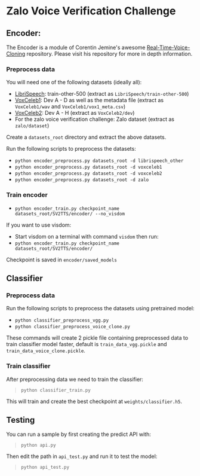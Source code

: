 # Zalo Voice Verification Challenge

## Encoder:
The Encoder is a module of Corentin Jemine's awesome [Real-Time-Voice-Cloning](https://github.com/CorentinJ/Real-Time-Voice-Cloning) repository. Please visit his repository for more in depth information.

### Preprocess data
You will need one of the following datasets (ideally all):
- [LibriSpeech](http://www.openslr.org/12/): train-other-500 (extract as `LibriSpeech/train-other-500`)
- [VoxCeleb1](http://www.robots.ox.ac.uk/~vgg/data/voxceleb/vox1.html): Dev A - D as well as the metadata file (extract as `VoxCeleb1/wav` and `VoxCeleb1/vox1_meta.csv`)
- [VoxCeleb2](http://www.robots.ox.ac.uk/~vgg/data/voxceleb/vox2.html): Dev A - H (extract as `VoxCeleb2/dev`)
- For the zalo voice verification challenge: Zalo dataset (extract as `zalo/dataset`)

Create a `datasets_root` directory and extract the above datasets.

Run the following scripts to preprocess the datasets:

- `python encoder_preprocess.py datasets_root -d librispeech_other` 
- `python encoder_preprocess.py datasets_root -d voxceleb1`
- `python encoder_preprocess.py datasets_root -d voxceleb2`
- `python encoder_preprocess.py datasets_root -d zalo`

### Train encoder
- `python encoder_train.py checkpoint_name datasets_root/SV2TTS/encoder/ --no_visdom`

If you want to use visdom:
- Start visdom on a terminal with command `visdom` then run:
- `python encoder_train.py checkpoint_name datasets_root/SV2TTS/encoder/`

Checkpoint is saved in `encoder/saved_models`

## Classifier
### Preprocess data
Run the following scripts to preprocess the datasets using pretrained model:

- `python classifier_preprocess_vgg.py `
- `python classifier_preprocess_voice_clone.py `

These commands will create 2 pickle file containing preprocessed data to train classifier model faster, default is `train_data_vgg.pickle` and `train_data_voice_clone.pickle`.

### Train classifier
After preprocessing data we need to train the classifier:

> `python classifier_train.py `

This will train and create the best checkpoint at `weights/classifier.h5`.

## Testing
You can run a sample by first creating the predict API with:

> `python api.py`

Then edit the path in `api_test.py` and run it to test the model:

> `python api_test.py`

